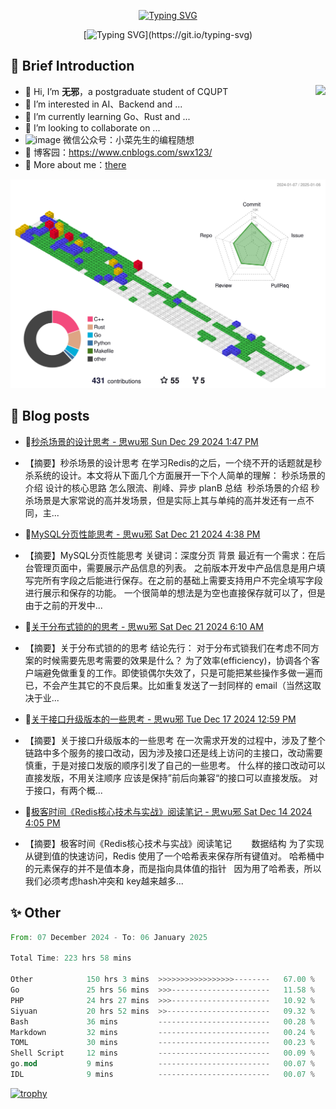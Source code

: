 <div align="center">
    
[![Typing SVG](https://readme-typing-svg.herokuapp.com?font=Fira+Code&pause=10000&color=2977F7&center=true&vCenter=true&random=false&width=435&height=80&lines=%E6%80%9D+%E6%97%A0+%E9%82%AA)](https://git.io/typing-svg)

</div>

<div align="center">
    
[![Typing SVG](https://readme-typing-svg.herokuapp.com?font=Fira+Code&pause=1000&color=2977F7&center=true&vCenter=true&random=false&width=600&height=40&lines=keep+learing+%2C+keep+trying+%2C+keep+doing.)](https://git.io/typing-svg)

</div>


## 🤡 Brief Introduction

<p><img src="https://count.getloli.com/get/@:578223592" align="right" /></p>



- 👋 Hi, I’m **无邪**，a postgraduate student of CQUPT
- 👀 I’m interested in AI、Backend and ...
- 🌱 I’m currently learning Go、Rust and ...
- 💞️ I’m looking to collaborate on ...
- ![image](https://github.com/user-attachments/assets/ddc32216-0659-469e-b6aa-89eafc948bf2) 微信公众号：小菜先生的编程随想
- 🎈 博客园：https://www.cnblogs.com/swx123/
- 💽 More about me：[there](https://578223592.github.io/)

![](profile-3d-contrib/profile-gitblock.svg)

## 🎈 Blog posts
<!-- BLOG-POST-LIST:START -->
 - 💫[秒杀场景的设计思考 - 思wu邪 Sun Dec 29 2024 1:47 PM](https://www.cnblogs.com/swx123/p/18639622/design-thinking-of-spike-scene-gabti) 
 - 【摘要】秒杀场景的设计思考 在学习Redis的之后，一个绕不开的话题就是秒杀系统的设计。本文将从下面几个方面展开一下个人简单的理解： 秒杀场景的介绍 设计的核心思路 怎么限流、削峰、异步 planB 总结 ‍ 秒杀场景的介绍 秒杀场景是大家常说的高并发场景，但是实际上其与单纯的高并发还有一点不同，主... 

 - 🦧[MySQL分页性能思考 - 思wu邪 Sat Dec 21 2024 4:38 PM](https://www.cnblogs.com/swx123/p/18621593/mysql-paging-performance-thinking-z2bstp1) 
 - 【摘要】MySQL分页性能思考 关键词：深度分页 背景 最近有一个需求：在后台管理页面中，需要展示产品信息的列表。 之前版本开发中产品信息是用户填写完所有字段之后能进行保存。在之前的基础上需要支持用户不完全填写字段进行展示和保存的功能。 一个很简单的想法是为空也直接保存就可以了，但是由于之前的开发中... 

 - 💫[关于分布式锁的的思考 - 思wu邪 Sat Dec 21 2024 6:10 AM](https://www.cnblogs.com/swx123/p/18620719/thinking-about-distributed-locks-zrkqat) 
 - 【摘要】关于分布式锁的的思考 结论先行： 对于分布式锁我们在考虑不同方案的时候需要先思考需要的效果是什么？ 为了效率&lpar;efficiency&rpar;，协调各个客户端避免做重复的工作。即使锁偶尔失效了，只是可能把某些操作多做一遍而已，不会产生其它的不良后果。比如重复发送了一封同样的 email（当然这取决于业... 

 - 💫[关于接口升级版本的一些思考 - 思wu邪 Tue Dec 17 2024 12:59 PM](https://www.cnblogs.com/swx123/p/18613408/some-thinking-about-the-upgraded-version-of-the-interface-z1mx8g8) 
 - 【摘要】关于接口升级版本的一些思考 在一次需求开发的过程中，涉及了整个链路中多个服务的接口改动，因为涉及接口还是线上访问的主接口，改动需要慎重，于是对接口发版的顺序引发了自己的一些思考。 ‍ 什么样的接口改动可以直接发版，不用关注顺序 应该是保持”前后向兼容“的接口可以直接发版。 对于接口，有两个概... 

 - 💯[极客时间《Redis核心技术与实战》阅读笔记 - 思wu邪 Sat Dec 14 2024 4:05 PM](https://www.cnblogs.com/swx123/p/18607444/reading-notes-redis-core-technology-and-actual-combat-reading-notes-2x4uwp) 
 - 【摘要】极客时间《Redis核心技术与实战》阅读笔记 ‍ ​​ ‍ ‍ ‍ ​​ ‍ 数据结构 为了实现从键到值的快速访问，Redis 使用了一个哈希表来保存所有键值对。 哈希桶中的元素保存的并不是值本身，而是指向具体值的指针 ​​ ‍ 因为用了哈希表，所以我们必须考虑hash冲突和 key越来越多... 
<!-- BLOG-POST-LIST:END -->


## ✨ Other
<!--START_SECTION:waka-->

```rust
From: 07 December 2024 - To: 06 January 2025

Total Time: 223 hrs 58 mins

Other            150 hrs 3 mins  >>>>>>>>>>>>>>>>>--------   67.00 %
Go               25 hrs 56 mins  >>>----------------------   11.58 %
PHP              24 hrs 27 mins  >>>----------------------   10.92 %
Siyuan           20 hrs 52 mins  >>-----------------------   09.32 %
Bash             36 mins         -------------------------   00.28 %
Markdown         32 mins         -------------------------   00.24 %
TOML             30 mins         -------------------------   00.23 %
Shell Script     12 mins         -------------------------   00.09 %
go.mod           9 mins          -------------------------   00.07 %
IDL              9 mins          -------------------------   00.07 %
```

<!--END_SECTION:waka-->


[![trophy](https://github-profile-trophy.vercel.app/?username=578223592)](https://github.com/ryo-ma/github-profile-trophy)

[^_^]:
    commentted-out contents
    should be shift to right by four spaces (`>>`).


    ![:name](https://count.getloli.com/get/@:578223592#pic_right)

    <img align="right" alt="GIF" src="src/code.gif" width="343" height="220" title="Do what you like, and do it best!"> &nbsp;&nbsp;&nbsp;&nbsp;

    <!---
    [https://github.com/anuraghazra/github-readme-stats/blob/master/docs/readme_cn.md](https://www.yuque.com/achuan-2/blog/dq718n)
    --->
    <div align="center">
    <span>  </span>
    <img height="170px" src="https://github-readme-stats.vercel.app/api?username=578223592&theme=solarized-light" /><span>  </span><img height="170px" src="https://github-readme-stats.vercel.app/api/top-langs/?username=578223592&layout=compact&langs_count=8&theme=solarized-light" />
    <span>  </span>
    </div>
    
    <div align="center">
    <!--     [![Ashutosh's github activity graph](https://github-readme-activity-graph.vercel.app/graph?username=Ashutosh00710)](https://github.com/ashutosh00710/github-readme-activity-graph) -->
        <img src="https://github-readme-activity-graph.vercel.app/graph?username=578223592&theme=lucent" />
    <!--     <img src="https://activity-graph.herokuapp.com/graph?username=578223592&theme=minimal" /> -->
    </div>
    
    
    <picture>
      <source media="(prefers-color-scheme: dark)" srcset="https://raw.githubusercontent.com/578223592/578223592/output/github-contribution-grid-snake-dark.svg">
      <source media="(prefers-color-scheme: light)" srcset="https://raw.githubusercontent.com/578223592/578223592/output/github-contribution-grid-snake.svg">
      <img alt="github contribution grid snake animation" src="https://raw.githubusercontent.com/578223592/578223592/output/github-contribution-grid-snake.svg">
    </picture>
